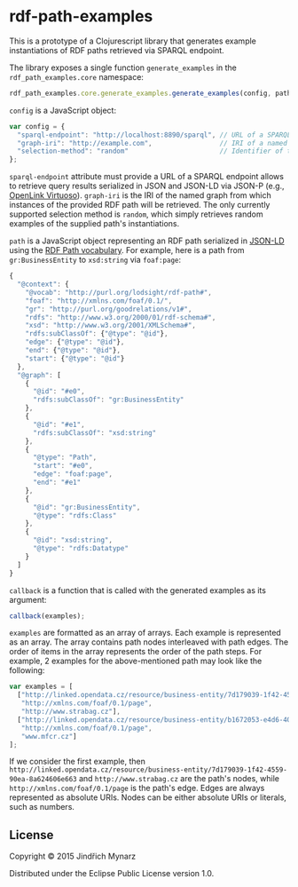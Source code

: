 # rdf-path-examples

This is a prototype of a Clojurescript library that generates example instantiations of RDF paths retrieved via SPARQL endpoint.

The library exposes a single function `generate_examples` in the `rdf_path_examples.core` namespace:

```js
rdf_path_examples.core.generate_examples.generate_examples(config, path, callback);
```

`config` is a JavaScript object:

```js
var config = {
  "sparql-endpoint": "http://localhost:8890/sparql", // URL of a SPARQL endpoint
  "graph-iri": "http://example.com",                 // IRI of a named graph to query
  "selection-method": "random"                       // Identifier of the method for selecting examples 
};
```

`sparql-endpoint` attribute must provide a URL of a SPARQL endpoint allows to retrieve query results serialized in JSON and JSON-LD via JSON-P (e.g., [OpenLink Virtuoso](https://github.com/openlink/virtuoso-opensource)). `graph-iri` is the IRI of the named graph from which instances of the provided RDF path will be retrieved. The only currently supported selection method is `random`, which simply retrieves random examples of the supplied path's instantiations.

`path` is a JavaScript object representing an RDF path serialized in [JSON-LD](http://json-ld.org/) using the [RDF Path vocabulary](https://github.com/jindrichmynarz/rdf-path-examples/blob/master/resources/rdf_path.ttl). For example, here is a path from `gr:BusinessEntity` to `xsd:string` via `foaf:page`:

```js
{
  "@context": {
    "@vocab": "http://purl.org/lodsight/rdf-path#",
    "foaf": "http://xmlns.com/foaf/0.1/",
    "gr": "http://purl.org/goodrelations/v1#",
    "rdfs": "http://www.w3.org/2000/01/rdf-schema#",
    "xsd": "http://www.w3.org/2001/XMLSchema#",
    "rdfs:subClassOf": {"@type": "@id"},
    "edge": {"@type": "@id"},
    "end": {"@type": "@id"},
    "start": {"@type": "@id"}
  },
  "@graph": [
    {
      "@id": "#e0",
      "rdfs:subClassOf": "gr:BusinessEntity"
    },
    {
      "@id": "#e1",
      "rdfs:subClassOf": "xsd:string"
    },
    {
      "@type": "Path",
      "start": "#e0",
      "edge": "foaf:page",
      "end": "#e1"
    },
    {
      "@id": "gr:BusinessEntity",
      "@type": "rdfs:Class"
    },
    {
      "@id": "xsd:string",
      "@type": "rdfs:Datatype"
    }
  ]
}
```

`callback` is a function that is called with the generated examples as its argument:

```js
callback(examples);
```

`examples` are formatted as an array of arrays. Each example is represented as an array. The array contains path nodes interleaved with path edges. The order of items in the array represents the order of the path steps. For example, 2 examples for the above-mentioned path may look like the following:

```js
var examples = [
  ["http://linked.opendata.cz/resource/business-entity/7d179039-1f42-4559-90ea-8a624606e663",
   "http://xmlns.com/foaf/0.1/page",
   "http://www.strabag.cz"],
  ["http://linked.opendata.cz/resource/business-entity/b1672053-e4d6-40fb-b76b-1393a8e1390f",
   "http://xmlns.com/foaf/0.1/page",
   "www.mfcr.cz"]
];
```

If we consider the first example, then `http://linked.opendata.cz/resource/business-entity/7d179039-1f42-4559-90ea-8a624606e663` and `http://www.strabag.cz` are the path's nodes, while `http://xmlns.com/foaf/0.1/page` is the path's edge. Edges are always represented as absolute URIs. Nodes can be either absolute URIs or literals, such as numbers.

## License

Copyright © 2015 Jindřich Mynarz

Distributed under the Eclipse Public License version 1.0. 
